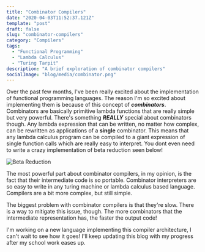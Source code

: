 ```yaml
---
title: "Combinator Compilers"
date: "2020-04-03T11:52:37.121Z"
template: "post"
draft: false
slug: "combinator-compilers"
category: "Compilers"
tags:
  - "Functional Programming"
  - "Lambda Calculus"
  - "Turing Tarpit"
description: "A brief exploration of combinator compilers"
socialImage: "blog/media/combinator.png"
---
```


Over the past few months, I've been really excited about the implementation of functional programming languages. The reason I'm so excited about implementing them is because of this concept of **_combinators_**. Combinators are basically primitive lambda functions that are really simple but very powerful. There's something **_REALLY_** special about combinators though. Any lambda expression that can be written, no matter how complex, can be rewritten as applications of a **single** combinator. This means that any lambda calculus program can be compiled to a giant expression of single function calls which are really easy to interpret. You dont even need to write a crazy implementation of beta reduction seen below!

![Beta Reduction](blog/media/beta_reduction.png)

The most powerful part about combinator compilers, in my opinion, is the fact that their intermediate code is so portable. Combinator interpreters are so easy to write in any turing machine or lambda calculus based language. Compilers are a bit more complex, but still simple.

The biggest problem with combinator compilers is that they're slow. There is a way to mitigate this issue, though. The more combinators that the intermediate representation has, the faster the output code!

I'm working on a new language implementing this compiler architecture, I can't wait to see how it goes! I'll keep updating this blog with my progress after my school work eases up.